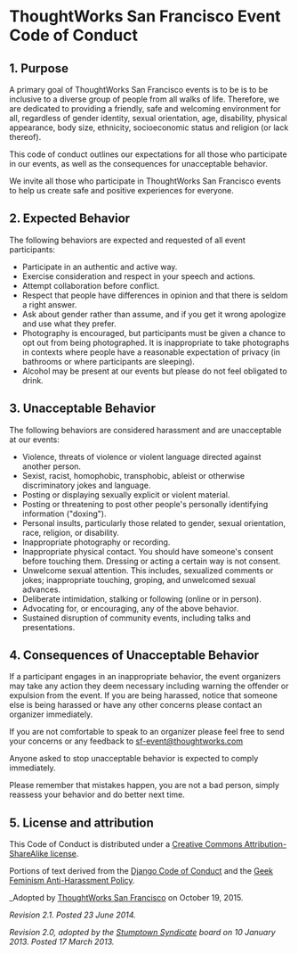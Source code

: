 # ThoughtWorks San Francisco Event Code of Conduct

## 1. Purpose

A primary goal of ThoughtWorks San Francisco events is to be is to be inclusive to a diverse group of people from all walks of life. Therefore, we are dedicated to providing a friendly, safe and welcoming environment for all, regardless of gender identity, sexual orientation, age, disability, physical appearance, body size, ethnicity, socioeconomic status and religion (or lack thereof). 

This code of conduct outlines our expectations for all those who participate in our events, as well as the consequences for unacceptable behavior.

We invite all those who participate in ThoughtWorks San Francisco events to help us create safe and positive experiences for everyone.

## 2. Expected Behavior

The following behaviors are expected and requested of all event participants:

  * Participate in an authentic and active way. 
  * Exercise consideration and respect in your speech and actions.
  * Attempt collaboration before conflict. 
  * Respect that people have differences in opinion and that there is seldom a right answer.
  * Ask about gender rather than assume, and if you get it wrong apologize and use what they prefer.
  * Photography is encouraged, but participants must be given a chance to opt out from being photographed. It is inappropriate to take photographs in contexts where people have a reasonable expectation of privacy (in bathrooms or where participants are sleeping).
  * Alcohol may be present at our events but please do not feel obligated to drink.

## 3. Unacceptable Behavior

The following behaviors are considered harassment and are unacceptable at our events:

  * Violence, threats of violence or violent language directed against another person.
  * Sexist, racist, homophobic, transphobic, ableist or otherwise discriminatory jokes and language.
  * Posting or displaying sexually explicit or violent material.
  * Posting or threatening to post other people's personally identifying information ("doxing").
  * Personal insults, particularly those related to gender, sexual orientation, race, religion, or disability.
  * Inappropriate photography or recording.
  * Inappropriate physical contact. You should have someone's consent before touching them. Dressing or acting a certain way is not consent.
  * Unwelcome sexual attention. This includes, sexualized comments or jokes; inappropriate touching, groping, and unwelcomed sexual advances.
  * Deliberate intimidation, stalking or following (online or in person).
  * Advocating for, or encouraging, any of the above behavior.
  * Sustained disruption of community events, including talks and presentations.

## 4. Consequences of Unacceptable Behavior


If a participant engages in an inappropriate behavior, the event organizers may take any action they deem necessary including warning the offender or expulsion from the event. If you are being harassed, notice that someone else is being harassed or have any other concerns please contact an organizer immediately. 

If you are not comfortable to speak to an organizer please feel free to send your concerns or any feedback to sf-event@thoughtworks.com

Anyone asked to stop unacceptable behavior is expected to comply immediately.

Please remember that mistakes happen, you are not a bad person, simply reassess your behavior and do better next time.

## 5. License and attribution

This Code of Conduct is distributed under a [Creative Commons Attribution-ShareAlike license](http://creativecommons.org/licenses/by-sa/3.0/). 

Portions of text derived from the [Django Code of Conduct](https://www.djangoproject.com/conduct/) and the [Geek Feminism Anti-Harassment Policy](http://geekfeminism.wikia.com/wiki/Conference_anti-harassment/Policy).

_Adopted by [ThoughtWorks San Francisco](http://thoughtworkssf.com) on October 19, 2015.

_Revision 2.1. Posted 23 June 2014._

_Revision 2.0, adopted by the [Stumptown Syndicate](http://stumptownsyndicate.org) board on 10 January 2013. Posted 17 March 2013._

